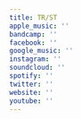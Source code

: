 ```yaml
---
title: TR/ST
apple_music: ''
bandcamp: ''
facebook: ''
google_music: ''
instagram: ''
soundcloud: ''
spotify: ''
twitter: ''
website: ''
youtube: ''
---
```


